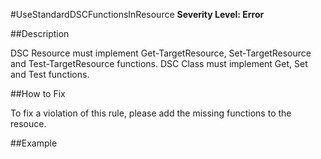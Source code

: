 #UseStandardDSCFunctionsInResource
**Severity Level: Error**


##Description

DSC Resource must implement Get-TargetResource, Set-TargetResource and Test-TargetResource functions. DSC Class must implement Get, Set and Test functions.


##How to Fix

To fix a violation of this rule, please add the missing functions to the resouce.
 

##Example

